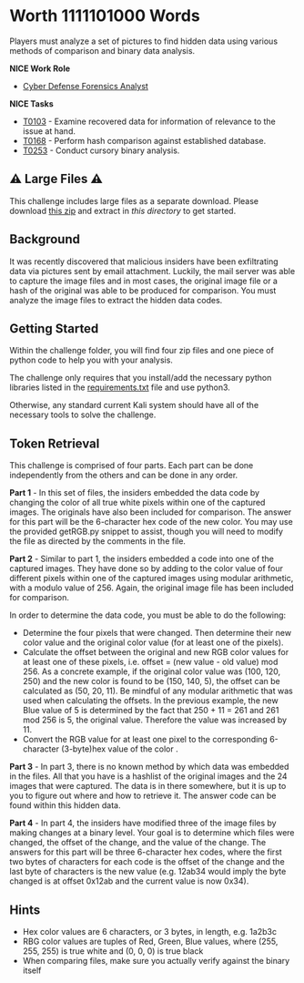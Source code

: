 # Worth 1111101000 Words

Players must analyze a set of pictures to find hidden data using various methods of comparison and binary data analysis.

**NICE Work Role**

- [Cyber Defense Forensics Analyst](https://niccs.cisa.gov/workforce-development/nice-framework/workroles?name=Cyber+Defense+Forensics+Analyst&id=All)

**NICE Tasks**
- [T0103](https://niccs.cisa.gov/workforce-development/nice-framework/tasks?id=T0103&description=All) - Examine recovered data for information of relevance to the issue at hand.
- [T0168](https://niccs.cisa.gov/workforce-development/nice-framework/tasks?id=T0168&description=All) - Perform hash comparison against established database.
- [T0253](https://niccs.cisa.gov/workforce-development/nice-framework/tasks?id=T0253&description=All) - Conduct cursory binary analysis.

## ⚠️ Large Files ⚠️
This challenge includes large files as a separate download. Please download
[this zip](https://presidentscup.cisa.gov/files/pc3/individual-a-round2-worth-1111101000-words-largefiles.zip)
and extract in _this directory_ to get started.

## Background

It was recently discovered that malicious insiders have been exfiltrating data via pictures sent by email attachment. Luckily, the mail server was able to capture the image files and in most cases, the original image file or a hash of the original was able to be produced for comparison. You must analyze the image files to extract the hidden data codes.

## Getting Started

Within the challenge folder, you will find four zip files and one piece of python code to help you with your analysis. 

The challenge only requires that you install/add the necessary python libraries listed in the [requirements.txt](challenge/requirements.txt) file and use python3.

Otherwise, any standard current Kali system should have all of the necessary tools to solve the challenge.

## Token Retrieval

This challenge is comprised of four parts. Each part can be done independently from the others and can be done in any order.

**Part 1** - In this set of files, the insiders embedded the data code by changing the color of all true white pixels within one of the captured images. The originals have also been included for comparison. The answer for this part will be the 6-character hex code of the new color. You may use the provided getRGB.py snippet to assist, though you will need to modify the file as directed by the comments in the file.

**Part 2** - Similar to part 1, the insiders embedded a code into one of the captured images. They have done so by adding to the color value of four different pixels within one of the captured images using modular arithmetic, with a modulo value of 256. Again, the original image file has been included for comparison.

In order to determine the data code, you must be able to do the following:
- Determine the four pixels that were changed. Then determine their new color value and the original color value (for at least one of the pixels).
- Calculate the offset between the original and new RGB color values for at least one of these pixels, i.e. offset = (new value - old value) mod 256. As a concrete example, if the original color value was (100, 120, 250) and the new color is found to be (150, 140, 5), the offset can be calculated as (50, 20, 11). Be mindful of any modular arithmetic that was used when calculating the offsets. In the previous example, the new Blue value of 5 is determined by the fact that 250 + 11 = 261 and 261 mod 256 is 5, the original value. Therefore the value was increased by 11.
- Convert the RGB value for at least one pixel to the corresponding 6-character (3-byte)hex value of the color .

**Part 3** - In part 3, there is no known method by which data was embedded in the files. All that you have is a hashlist of the original images and the 24 images that were captured. The data is in there somewhere, but it is up to you to figure out where and how to retrieve it. The answer code can be found within this hidden data.

**Part 4** - In part 4, the insiders have modified three of the image files by making changes at a binary level. Your goal is to determine which files were changed, the offset of the change, and the value of the change. The answers for this part will be three 6-character hex codes, where the first two bytes of characters for each code is the offset of the change and the last byte of characters is the new value (e.g. 12ab34 would imply the byte changed is at offset 0x12ab and the current value is now 0x34). 

## Hints
- Hex color values are 6 characters, or 3 bytes, in length, e.g. 1a2b3c
- RBG color values are tuples of Red, Green, Blue values, where (255, 255, 255) is true white and (0, 0, 0) is true black
- When comparing files, make sure you actually verify against the binary itself
